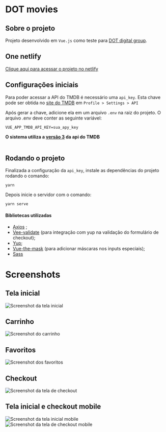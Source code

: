 # DOT movies

## Sobre o projeto
Projeto desenvolvido em ``Vue.js`` como teste para [DOT digital group](https://dotgroup.com.br/).

## One netlify
[Clique aqui para acessar o projeto no netlify](https://wonderful-meitner-b75607.netlify.app/)

## Configurações iniciais
Para poder acessar a API do TMDB é necessário uma ``api_key``. Esta chave pode ser obtida no [site do TMDB](https://www.themoviedb.org/) em ``Profile > Settings > API`` <br>

Após gerar a chave, adicione ela em um arquivo ``.env`` na raiz do projeto. O arquivo .env deve conter as seguinte variável:
```
VUE_APP_TMDB_API_KEY=sua_apy_key

```
**__O sistema utiliza a [versão 3](https://api.themoviedb.org/3) da api do TMDB__**
<br/><br/>
## Rodando o projeto
Finalizada a configuração da ``api_key``, instale as dependências do projeto rodando o comando:
```
yarn
```
Depois inicie o servidor com o comando:
```
yarn serve
```

#### Bibliotecas utilizadas
- [Axios](https://github.com/axios/axios) ;
- [Vee-validate](https://vee-validate.logaretm.com/v4/) (para integração com yup na validação do formulário de checkout);
- [Yup](https://github.com/jquense/yup);
- [Vue-the-mask](https://vuejs-tips.github.io/vue-the-mask/) (para adicionar máscaras nos inputs especiais);
- [Sass](https://sass-lang.com/)


# Screenshots

## Tela inicial
![Screenshot da tela inicial](/screenshots/home.png "Screenshot da tela inicial")
## Carrinho
![Screenshot do carrinho](/screenshots/cart.png "Screenshot ddo carrinho")
## Favoritos
![Screenshot dos favoritos](/screenshots/wishlist.png "Screenshot dos favoritos")
## Checkout
![Screenshot da tela de checkout](/screenshots/checkout.png "Screenshot da tela de checkout")
## Tela inicial e checkout mobile
![Screenshot da tela inicial mobile](/screenshots/mobile-home.png "Screenshot da tela inicial mobile")
![Screenshot da tela de checkout mobile](/screenshots/checkout-mobile.png "Screenshot da tela de checkout")
